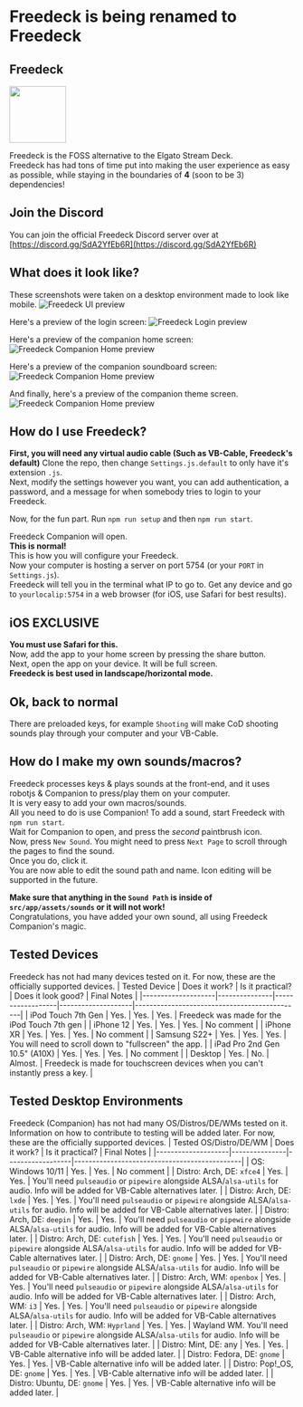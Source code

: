 # Freedeck is being renamed to Freedeck

## Freedeck

<img src="https://github.com/susdeck/susdeck/blob/dev/src/app/assets/icons/freedeck.png?raw=true" width='100' height='100'>

Freedeck is the FOSS alternative to the Elgato Stream Deck.  
Freedeck has had tons of time put into making the user experience as easy as possible, while staying in the boundaries of **4** (soon to be 3) dependencies!

## Join the Discord

You can join the official Freedeck Discord server over at [https://discord.gg/SdA2YfEb6R](https://discord.gg/SdA2YfEb6R)

## What does it look like?

These screenshots were taken on a desktop environment made to look like mobile.
![Freedeck UI preview](https://github.com/susdeck/susdeck/blob/master/demo/preview.png?raw=true)

Here's a preview of the login screen:
![Freedeck Login preview](https://github.com/susdeck/susdeck/blob/master/demo/login.png?raw=true)

Here's a preview of the companion home screen:
![Freedeck Companion Home preview](https://github.com/susdeck/susdeck/blob/master/demo/c-home.png?raw=true)

Here's a preview of the companion soundboard screen:
![Freedeck Companion Home preview](https://github.com/susdeck/susdeck/blob/master/demo/c-sounds.png?raw=true)

And finally, here's a preview of the companion theme screen.
![Freedeck Companion Home preview](https://github.com/susdeck/susdeck/blob/master/demo/c-themes.png?raw=true)

## How do I use Freedeck?

**First, you will need any virtual audio cable (Such as VB-Cable, Freedeck's default)**
Clone the repo, then change `Settings.js.default` to only have it's extension `.js`.  
Next, modify the settings however you want, you can add authentication, a password, and a message for when somebody tries to login to your Freedeck.  

Now, for the fun part. Run `npm run setup` and then `npm run start`.  

Freedeck Companion will open.  
**This is normal!**  
This is how you will configure your Freedeck.  
Now your computer is hosting a server on port 5754 (or your `PORT` in `Settings.js`).  
Freedeck will tell you in the terminal what IP to go to.
Get any device and go to `yourlocalip:5754` in a web browser (for iOS, use Safari for best results).  

## iOS EXCLUSIVE

**You must use Safari for this.**  
Now, add the app to your home screen by pressing the share button.  
Next, open the app on your device. It will be full screen.  
**Freedeck is best used in landscape/horizontal mode.**

## Ok, back to normal

There are preloaded keys, for example `Shooting` will make CoD shooting sounds play through your computer and your VB-Cable.

## How do I make my own sounds/macros?

Freedeck processes keys & plays sounds at the front-end, and it uses robotjs & Companion to press/play them on your computer.  
It is very easy to add your own macros/sounds.  
All you need to do is use Companion!
To add a sound, start Freedeck with `npm run start`.  
Wait for Companion to open, and press the *second* paintbrush icon.  
Now, press `New Sound`. You might need to press `Next Page` to scroll through the pages to find the sound.  
Once you do, click it.  
You are now able to edit the sound path and name. Icon editing will be supported in the future.  

**Make sure that anything in the `Sound Path` is inside of `src/app/assets/sounds` or it will not work!**  
Congratulations, you have added your own sound, all using Freedeck Companion's magic.

## Tested Devices

Freedeck has not had many devices tested on it. For now, these are the officially supported devices.
| Tested Device      | Does it work? | Is it practical? | Does it look good? | Final Notes                                  |
|--------------------|---------------|------------------|--------------------|----------------------------------------------|
| iPod Touch 7th Gen | Yes.          | Yes.             | Yes.               | Freedeck was made for the iPod Touch 7th gen  |
| iPhone 12          | Yes.          | Yes.             | Yes.           | No comment |
| iPhone XR          | Yes.          | Yes.             | Yes.           | No comment |
| Samsung S22+         | Yes.          | Yes.             | Yes.           | You will need to scroll down to "fullscreen" the app. |
| iPad Pro 2nd Gen 10.5" (A10X)          | Yes.          | Yes.             | Yes.           | No comment |
| Desktop         | Yes.          | No.             | Almost.           | Freedeck is made for touchscreen devices when you can't instantly press a key. |

## Tested Desktop Environments

Freedeck (Companion) has not had many OS/Distros/DE/WMs tested on it. Information on how to contribute to testing will be added later. For now, these are the officially supported devices.
| Tested OS/Distro/DE/WM      | Does it work? | Is it practical? | Final Notes                                  |
|--------------------|---------------|------------------|----------------------------------------------|
| OS: Windows 10/11 | Yes.          | Yes.             | No comment  |
| Distro: Arch, DE: `xfce4`          | Yes.          | Yes.             | You'll need `pulseaudio` or `pipewire` alongside ALSA/`alsa-utils` for audio. Info will be added for VB-Cable alternatives later. |
| Distro: Arch, DE: `lxde`          | Yes.          | Yes.             | You'll need `pulseaudio` or `pipewire` alongside ALSA/`alsa-utils` for audio. Info will be added for VB-Cable alternatives later. |
| Distro: Arch, DE: `deepin`          | Yes.          | Yes.             | You'll need `pulseaudio` or `pipewire` alongside ALSA/`alsa-utils` for audio. Info will be added for VB-Cable alternatives later. |
| Distro: Arch, DE: `cutefish`          | Yes.          | Yes.             | You'll need `pulseaudio` or `pipewire` alongside ALSA/`alsa-utils` for audio. Info will be added for VB-Cable alternatives later. |
| Distro: Arch, DE: `gnome`          | Yes.          | Yes.             | You'll need `pulseaudio` or `pipewire` alongside ALSA/`alsa-utils` for audio. Info will be added for VB-Cable alternatives later. |
| Distro: Arch, WM: `openbox`          | Yes.          | Yes.             | You'll need `pulseaudio` or `pipewire` alongside ALSA/`alsa-utils` for audio. Info will be added for VB-Cable alternatives later. |
| Distro: Arch, WM: `i3`          | Yes.          | Yes.             | You'll need `pulseaudio` or `pipewire` alongside ALSA/`alsa-utils` for audio. Info will be added for VB-Cable alternatives later. |
| Distro: Arch, WM: `Hyprland`          | Yes.          | Yes.             | Wayland WM. You'll need `pulseaudio` or `pipewire` alongside ALSA/`alsa-utils` for audio. Info will be added for VB-Cable alternatives later. |
| Distro: Mint, DE: any         | Yes.          | Yes.             | VB-Cable alternative info will be added later. |
| Distro: Fedora, DE: `gnome`        | Yes.          | Yes.             | VB-Cable alternative info will be added later. |
| Distro: Pop!_OS, DE: `gnome`        | Yes.          | Yes.             | VB-Cable alternative info will be added later. |
| Distro: Ubuntu, DE: `gnome`        | Yes.          | Yes.             | VB-Cable alternative info will be added later. |
